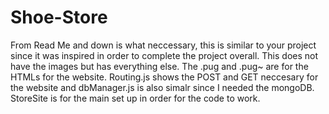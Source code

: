 # Shoe-Store
From Read Me and down is what neccessary, this is similar to your project since it was inspired in order to complete the project overall. This does not have the images but has everything else. The .pug and .pug~ are for the HTMLs for the website. Routing.js shows the POST and GET neccesary for the website and dbManager.js is also simalr since I needed the mongoDB. StoreSite is for the main set up in order for the code to work. 

